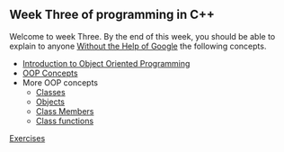 ## Week Three of programming in C++ 
Welcome to week Three. By the end of this week, you should be able to explain to anyone [Without the Help of Google](https://fs.blog/feynman-learning-technique/?fbclid=IwAR2K5_BGPVo0QjJXkOIIqNsqcXK4lTskPWJvA0asKQIGtCPWaQBdKmj1Ztg) the following concepts. 

*   [Introduction to Object Oriented Programming](https://medium.com/practicum-bootcamp/introduction-to-object-oriented-programming-34cc3b7ab582)
*   [OOP Concepts](https://www.geeksforgeeks.org/object-oriented-programming-in-cpp/)
*   More OOP concepts
    * [Classes](https://www.learncpp.com/cpp-tutorial/classes-and-class-members/)
    * [Objects](https://www.geeksforgeeks.org/c-classes-and-objects/)
    * [Class Members](https://www.studytonight.com/cpp/accessing-data-members.php)
    * [Class functions](https://www.tutorialspoint.com/cplusplus/cpp_class_member_functions.htm)

[Exercises](../.exercises/week3-exercises.md)


